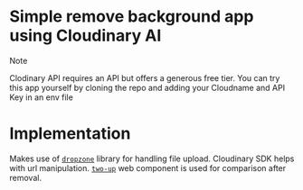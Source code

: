 # Simple remove background app using Cloudinary AI

>[!note]
>Clodinary API requires an API but offers a generous free tier. You can try this app yourself by cloning the repo and adding your Cloudname and API Key in an env file

# Implementation
Makes use of [`dropzone`](https://www.dropzone.dev/) library for handling file upload. Cloudinary SDK helps with url manipulation.
[`two-up`](https://github.com/GoogleChromeLabs/two-up) web component is used for comparison after removal.
